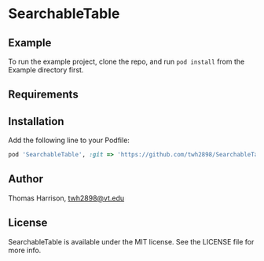 # SearchableTable

## Example

To run the example project, clone the repo, and run `pod install` from the Example directory first.

## Requirements

## Installation

Add the following line to your Podfile:

```ruby
pod 'SearchableTable', :git => 'https://github.com/twh2898/SearchableTable'
```

## Author

Thomas Harrison, twh2898@vt.edu

## License

SearchableTable is available under the MIT license. See the LICENSE file for more info.
